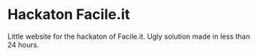# Hackaton Facile.it

Little website for the hackaton of Facile.it. Ugly solution made in less than 24 hours.
